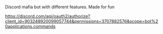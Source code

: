 Discord mafia bot with different features. Made for fun

https://discord.com/api/oauth2/authorize?client_id=903248920099057744&permissions=3707882576&scope=bot%20applications.commands
